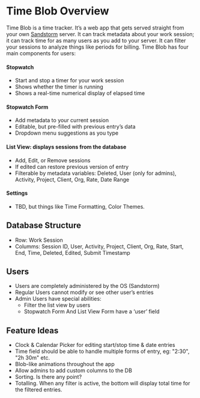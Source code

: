 # Time Blob Overview
Time Blob is a time tracker. It’s a web app that gets served straight from your own [Sandstorm](https//sandstorm.io) server. It can track metadata about your work session; it can track time for as many users as you add to your server. It can filter your sessions to analyze things like periods for billing. Time Blob has four main components for users:

#### Stopwatch
* Start and stop a timer for your work session
* Shows whether the timer is running
* Shows a real-time numerical display of elapsed time

#### Stopwatch Form
* Add metadata to your current session
* Editable, but pre-filled with previous entry’s data
* Dropdown menu suggestions as you type

#### List View: displays sessions from the database
* Add, Edit, or Remove sessions
* If edited can restore previous version of entry
* Filterable by metadata variables: Deleted, User (only for admins), Activity, Project, Client, Org, Rate, Date Range 

#### Settings
* TBD, but things like Time Formatting, Color Themes.


## Database Structure
* Row: Work Session
* Columms: Session ID, User, Activity, Project, Client, Org, Rate, Start, End, Time, Deleted, Edited, Submit Timestamp

## Users
* Users are completely administered by the OS (Sandstorm)
* Regular Users cannot modify or see other user’s entries
* Admin Users have special abilities:
	* Filter the list view by users
	* Stopwatch Form And List View Form have a ‘user’ field

## Feature Ideas
* Clock & Calendar Picker for editing start/stop time & date entries
* Time field should be able to handle multiple forms of entry, eg: "2:30", "2h 30m" etc.
* Blob-like animations throughout the app
* Allow admins to add custom columns to the DB
* Sorting. Is there any point?
* Totalling. When any filter is active, the bottom will display total time for the filtered entries.